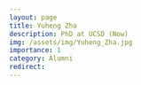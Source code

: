 ```yaml
---
layout: page
title: Yuheng Zha
description: PhD at UCSD (Now)
img: /assets/img/Yuheng_Zha.jpg
importance: 1
category: Alumni
redirect: 
---
```

